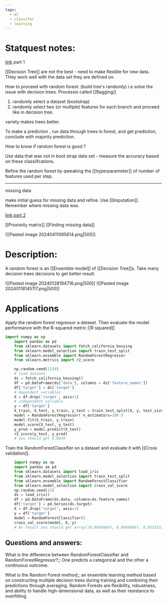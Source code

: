 ```yaml
---
tags:
  - ml
  - classifer
  - learning
---
```


# Statquest notes:

[link](https://www.youtube.com/watch?v=J4Wdy0Wc_xQ)  part 1



[[Decision Tree]] are not the best - need to make flexible for new data. THey work well with the data set they are defined on.

How to proceed with random forest: (build tree's randomly) i.e solve the issue with decision trees. Processis called [[Bagging]]
1) randomly select a dataset (bootstrap)
2) randomly select two (or multiple) features for each branch and proceed like in decision tree.

variety makes trees better.

To make a prediction , run data through trees in forest, and get prediction, conclude with majority prediciton.

How to know if random forest is good ?

Use data that was not in boot strap data set - measure the accuracy based on these classiifcations.

Refine the random forest by qweaking the [[hyperparameter]] of number of features used per step.

---
missing data

make initial guess for missing data and refine. Use [[Imputation]]. Remember where missing data was.


[link part 2](https://www.youtube.com/watch?v=sQ870aTKqiM)

[[Proximity matrix]] [[Finding missing data]]

![[Pasted image 20240411095614.png|500]]


# Description:
A random forest is an [[Ensemble model]] of [[Decision Tree]]s. Take many decision trees decisions to get better result.

![[Pasted image 20240128194716.png|500]]
![[Pasted image 20240118145117.png|500]]
# Applications

Apply the random forest regressor a dataset. Then evaluate the model performance with the R-squared metric [[R squared]]

```python
import numpy as np
    import pandas as pd
    from sklearn.datasets import fetch_california_housing
    from sklearn.model_selection import train_test_split
    from sklearn.ensemble import RandomForestRegressor
    from sklearn.metrics import r2_score

    np.random.seed(1234)
    # load dataset
    ds = fetch_california_housing()
    df = pd.DataFrame(ds['data'], columns = ds['feature_names'])
    df['target'] = ds['target']
    # dependent variables
    X = df.drop('target', axis=1)
    # independent variable
    y = df['target']
    X_train, X_test, y_train, y_test = train_test_split(X, y, test_size=0.2)
    model = RandomForestRegressor( n_estimators=100 )
    model.fit(X_train, y_train)
    model.score(X_test, y_test)
    y_pred = model.predict(X_test)
    r2_score(y_test, y_pred)
    # you should get 0.8049
```

Train the RandomForestClassifier on a dataset and evaluate it with [[Cross validation]].

```python
    import numpy as np
    import pandas as pd
    from sklearn.datasets import load_iris
    from sklearn.model_selection import train_test_split
    from sklearn.ensemble import RandomForestClassifier
    from sklearn.model_selection import cross_val_score
    np.random.seed(12)
    ds = load_iris()
    df = pd.DataFrame(ds.data, columns=ds.feature_names)
    df['target'] = pd.Series(ds.target)
    X = df.drop('target', axis=1)
    y = df['target']
    model = RandomForestClassifier()
    cross_val_score(model, X, y)
    # As result you should get array([0.96666667, 0.96666667, 0.93333333, 0.96666667, 1.])
```
## Questions and answers:

What is the difference between RandomForestClassifier and RandomForestRegressor?;; One predicts a categorical and the other a continuous outcome.

What is the Random Forest method;; an ensemble learning method based on constructing multiple decision trees during training and combining their predictions through averaging. Random Forests are flexibility, robustness, and ability to handle high-dimensional data, as well as their resistance to overfitting.